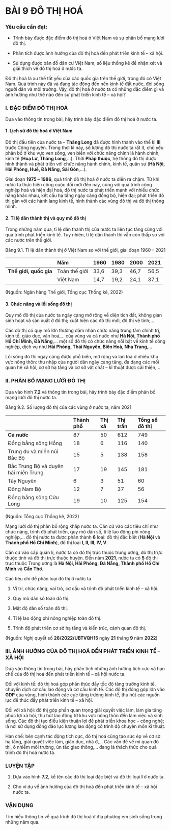 # BÀI 9 ĐÔ THỊ HOÁ

### Yêu cầu cần đạt:

  - Trình bày được đặc điểm đô thị hoá ở Việt Nam và sự phân bố mạng lưới đô thị.

  - Phân tích được ảnh hưởng của đô thị hoá đến phát triển kinh tế – xã hội.

  - Sử dụng được bản đồ dân cư Việt Nam, số liệu thống kê để nhận xét và giải thích về đô thị hoá ở nước ta.

Đô thị hoá là xu thế tất yếu của các quốc gia trên thế giới, trong đó có Việt Nam. Quá trình này đã và đang tác động đến nền kinh tế đất nước, đời sống người dân và môi trường. Vậy, đô thị hoá ở nước ta có những đặc điểm gì và ảnh hưởng như thế nào đến sự phát triển kinh tế – xã hội?

### I. ĐẶC ĐIỂM ĐÔ THỊ HOÁ

Dựa vào thông tin trong bài, hãy trình bày đặc điểm đô thị hoá ở nước ta.

#### 1. Lịch sử đô thị hoá ở Việt Nam

Đô thị đầu tiên của nước ta – **Thăng Long** đã được hình thành vào thế kỉ **III** trước Công nguyên. Trong thời kì này, số lượng đô thị nước ta rất ít, chủ yếu phân bố ở khu vực ven sông, ven biển với chức năng chính là hành chính, kinh tế (**Hoạ Lư, Thăng Long**,...). Thời **Pháp thuộc**, hệ thống đô thị được hình thành và phát triển với chức năng hành chính, kinh tế, quân sự (**Hà Nội, Hải Phòng, Huế, Đà Nẵng, Sài Gòn**,...).

Giai đoạn **1975 – 1986**, quá trình đô thị hoá ở nước ta diễn ra chậm. Từ khi nước ta thực hiện công cuộc đổi mới đến nay, cùng với quá trình công nghiệp hoá và hiện đại hoá, đô thị nước ta phát triển mạnh với nhiều chức năng khác nhau, kết cấu hạ tầng ngày càng đồng bộ, hiện đại; phát triển đô thị gắn với các hành lang kinh tế, hình thành các vùng đô thị và đô thị thông minh.

#### 2. Tỉ lệ dân thành thị và quy mô đô thị

Trong những năm qua, tỉ lệ dân thành thị của nước ta liên tục tăng cùng với quá trình phát triển kinh tế. Tuy nhiên, tỉ lệ dân thành thị vẫn còn thấp so với các nước trên thế giới.

Bảng 9.1. Tỉ lệ dân thành thị ở Việt Nam so với thế giới, giai đoạn 1960 – 2021

| | Năm | 1960 | 1980 | 2000 | 2021 |
| :------- | :-- | :--- | :--- | :--- | :--- |
| **Thế giới, quốc gia** | Toàn thế giới | 33,6 | 39,3 | 46,7 | 56,5 |
| | Việt Nam | 14,7 | 19,2 | 24,1 | 37,1 |

(Nguồn: Ngân hàng Thế giới, Tổng cục Thống kê, 2022)

#### 3. Chức năng và lối sống đô thị

Quy mô đô thị của nước ta ngày càng mở rộng về diện tích đất, không gian sinh hoạt và sản xuất ở đô thị; xuất hiện các đô thị mới, đô thị vệ tinh;...

Các đô thị có quy mô lớn thường đảm nhận chức năng trung tâm chính trị, kinh tế, giáo dục, văn hoá,... của vùng và cả nước như **Hà Nội, Thành phố Hồ Chí Minh, Đà Nẵng**,... một số đô thị có chức năng nổi bật về kinh tế công nghiệp, dịch vụ như **Hải Phòng, Thái Nguyên, Biên Hoà, Nha Trang**,...

Lối sống đô thị ngày càng được phổ biến, mở rộng và lan toả ở nhiều khu vực nông thôn: thu nhập của người dân ngày càng tăng, đa dạng các mối quan hệ xã hội, cơ sở hạ tầng và cơ sở vật chất – kĩ thuật được cải thiện,...

### II. PHÂN BỐ MẠNG LƯỚI ĐÔ THỊ

Dựa vào hình **7.2** và thông tin trong bài, hãy trình bày đặc điểm phân bố mạng lưới đô thị nước ta.

Bảng 9.2. Số lượng đô thị của các vùng ở nước ta, năm 2021

| | Thành phố | Thị xã | Thị trấn | Tổng số đô thị |
| :------------------------------- | :-------- | :----- | :------- | :------------- |
| **Cả nước**                       | 87        | 50     | 612      | 749            |
| Đồng bằng sông Hồng              | 18        | 6      | 116      | 140            |
| Trung du và miền núi Bắc Bộ      | 15        | 5      | 138      | 158            |
| Bắc Trung Bộ và duyên hải miền Trung | 17        | 19     | 145      | 181            |
| Tây Nguyên                       | 6         | 3      | 51       | 60             |
| Đông Nam Bộ                      | 12        | 7      | 37       | 56             |
| Đồng bằng sông Cửu Long          | 19        | 10     | 125      | 154            |

(Nguồn: Tổng cục Thống kê, 2022)

Mạng lưới đô thị phân bố rộng khắp nước ta. Căn cứ vào các tiêu chí như chức năng, trình độ phát triển, quy mô dân số, tỉ lệ lao động phi nông nghiệp,... đô thị nước ta được phân thành **6** loại: đô thị đặc biệt (**Hà Nội** và **Thành phố Hồ Chí Minh**), đô thị loại **I, II, III, IV, V**.

Căn cứ vào cấp quản lí, nước ta có đô thị trực thuộc trung ương, đô thị trực thuộc tỉnh và đô thị trực thuộc huyện. Đến năm **2021**, nước ta có **5** đô thị trực thuộc Trung ương là **Hà Nội, Hải Phòng, Đà Nẵng, Thành phố Hồ Chí Minh** và **Cần Thơ**.

Các tiêu chí để phân loại đô thị ở nước ta

  1. Vị trí, chức năng, vai trò, cơ cấu và trình độ phát triển kinh tế – xã hội.

  2. Quy mô dân số toàn đô thị.

  3. Mật độ dân số toàn đô thị.

  4. Tỉ lệ lao động phi nông nghiệp toàn đô thị.

  5. Trình độ phát triển cơ sở hạ tầng và kiến trúc, cảnh quan đô thị.

(Nguồn: Nghị quyết số **26/2022/UBTVQH15** ngày **21** tháng **9** năm **2022**)

### III. ẢNH HƯỞNG CỦA ĐÔ THỊ HOÁ ĐẾN PHÁT TRIỂN KINH TẾ – XÃ HỘI

Dựa vào thông tin trong bài, hãy phân tích những ảnh hưởng tích cực và hạn chế của đô thị hoá đến phát triển kinh tế – xã hội nước ta.

Đối với kinh tế: đô thị hoá góp phần thúc đẩy tốc độ tăng trưởng kinh tế, chuyển dịch cơ cấu lao động và cơ cấu kinh tế. Các đô thị đóng góp lớn vào **GDP** của vùng, hình thành các cực tăng trưởng kinh tế, thu hút các nguồn lực để thúc đẩy phát triển kinh tế – xã hội.

Đối với xã hội: đô thị góp phần quan trọng giải quyết việc làm, làm gia tăng phúc lợi xã hội, thu hút lao động từ khu vực nông thôn đến làm việc và sinh sống. Các đô thị tạo điều kiện thuận lợi để phát triển khoa học – công nghệ; là nơi sử dụng đông đảo lực lượng lao động có trình độ chuyên môn kĩ thuật.

Hạn chế: bên cạnh tác động tích cực, đô thị hoá cũng tạo sức ép về cơ sở hạ tầng, giải quyết việc làm, giáo dục, nhà ở,... Các vấn đề về mi quan đô thị, ô nhiễm môi trường, ùn tắc giao thông,... đang là thách thức cho quá trình đô thị hoá nước ta.

### LUYỆN TẬP

  1. Dựa vào hình **7.2**, kể tên các đô thị loại đặc biệt và đô thị loại **I** ở nước ta.

  2. Cho ví dụ về ảnh hưởng của đô thị hoá đến phát triển kinh tế – xã hội nước ta.

### VẬN DỤNG

Tìm hiểu thông tin về quá trình đô thị hoá ở địa phương em sinh sống trong những năm qua.
